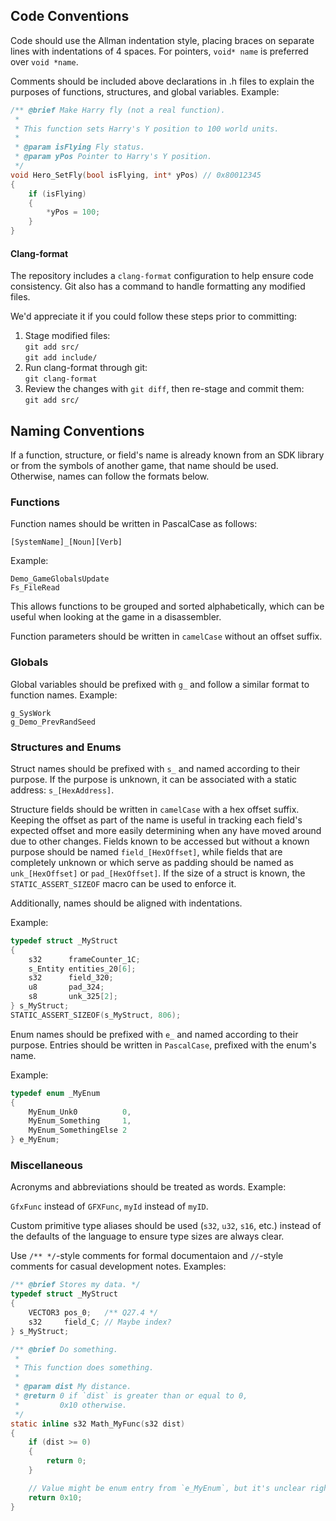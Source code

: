 ## Code Conventions
Code should use the Allman indentation style, placing braces on separate lines with indentations of 4 spaces. For pointers, `void* name` is preferred over `void *name`.

Comments should be included above declarations in .h files to explain the purposes of functions, structures, and global variables. Example:

```C
/** @brief Make Harry fly (not a real function).
 * 
 * This function sets Harry's Y position to 100 world units.
 *
 * @param isFlying Fly status.
 * @param yPos Pointer to Harry's Y position.
 */
void Hero_SetFly(bool isFlying, int* yPos) // 0x80012345
{
    if (isFlying)
    {
        *yPos = 100;
    }
}
```

#### Clang-format
The repository includes a `clang-format` configuration to help ensure code consistency. Git also has a command to handle formatting any modified files.

We'd appreciate it if you could follow these steps prior to committing:

1. Stage modified files:  
   `git add src/`  
   `git add include/`
2. Run clang-format through git:  
   `git clang-format`
3. Review the changes with `git diff`, then re-stage and commit them:  
   `git add src/`

## Naming Conventions
If a function, structure, or field's name is already known from an SDK library or from the symbols of another game, that name should be used.
Otherwise, names can follow the formats below.

### Functions
Function names should be written in PascalCase as follows:

`[SystemName]_[Noun][Verb]`

Example:

`Demo_GameGlobalsUpdate`  
`Fs_FileRead`

This allows functions to be grouped and sorted alphabetically, which can be useful when looking at the game in a disassembler.

Function parameters should be written in `camelCase` without an offset suffix.

### Globals
Global variables should be prefixed with `g_` and follow a similar format to function names. Example:

`g_SysWork`  
`g_Demo_PrevRandSeed`

### Structures and Enums
Struct names should be prefixed with `s_` and named according to their purpose. If the purpose is unknown, it can be associated with a static address: `s_[HexAddress]`.

Structure fields should be written in `camelCase` with a hex offset suffix. Keeping the offset as part of the name is useful in tracking each field's expected offset and more easily determining when any have moved around due to other changes. Fields known to be accessed but without a known purpose should be named `field_[HexOffset]`, while fields that are completely unknown or which serve as padding should be named as `unk_[HexOffset]` or `pad_[HexOffset]`. If the size of a struct is known, the `STATIC_ASSERT_SIZEOF` macro can be used to enforce it.

Additionally, names should be aligned with indentations.

Example:

```C
typedef struct _MyStruct
{
    s32      frameCounter_1C;
    s_Entity entities_20[6];
    s32      field_320;
    u8       pad_324;
    s8       unk_325[2];
} s_MyStruct;
STATIC_ASSERT_SIZEOF(s_MyStruct, 806);
```

Enum names should be prefixed with `e_` and named according to their purpose. Entries should be written in `PascalCase`, prefixed with the enum's name.

Example:

```C
typedef enum _MyEnum
{
    MyEnum_Unk0          0,
    MyEnum_Something     1,
    MyEnum_SomethingElse 2
} e_MyEnum;
```

### Miscellaneous
Acronyms and abbreviations should be treated as words. Example:

`GfxFunc` instead of `GFXFunc`, `myId` instead of `myID`.

Custom primitive type aliases should be used (`s32`, `u32`, `s16`, etc.) instead of the defaults of the language to ensure type sizes are always clear.

Use `/** */`-style comments for formal documentaion and `//`-style comments for casual development notes. Examples:

```C
/** @brief Stores my data. */
typedef struct _MyStruct
{
    VECTOR3 pos_0;   /** Q27.4 */
    s32     field_C; // Maybe index?
} s_MyStruct;

/** @brief Do something.
 *
 * This function does something.
 *
 * @param dist My distance.
 * @return 0 if `dist` is greater than or equal to 0,
 *         0x10 otherwise.
 */
static inline s32 Math_MyFunc(s32 dist)
{
    if (dist >= 0)
    {
        return 0;
    }

    // Value might be enum entry from `e_MyEnum`, but it's unclear right now.
    return 0x10;
}
```
